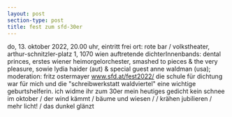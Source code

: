 ```yaml
---
layout: post
section-type: post
title: fest zum sfd-30er
---
```

do, 13. oktober 2022, 20.00 uhr, eintritt frei
ort: rote bar / volkstheater, arthur-schnitzler-platz 1, 1070 wien
auftretende dichterInnenbands: dental princes, erstes wiener heimorgelorchester, smashed to pieces & the very pleasure, sowie lydia haider (aut) & special guest anne waldman (usa); moderation: fritz ostermayer
<a href="https://http://sfd.at/fest2022/">www.sfd.at/fest2022/</a>
die schule für dichtung war für mich und die "schreibwerkstatt waldviertel" eine wichtige geburtshelferin.
ich widme ihr zum 30er mein heutiges gedicht
kein schnee im oktober / der wind kämmt / bäume und wiesen /  / krähen jubilieren / mehr licht! / das dunkel glänzt
